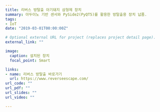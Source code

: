 ```yaml
---
title: 리버스 방탈출 아기돼지 삼형제 장치
summary: 아두이노 기반 센서와 PySide2(PyQT5)를 활용한 방탈출용 장치 납품.
tags:
- IoT
date: "2019-03-01T00:00:00Z"

# Optional external URL for project (replaces project detail page).
external_link: ""

image:
  caption: 설치된 장치
  focal_point: Smart

links:
- name: 리버스 방탈출 바로가기
  url: https://www.reverseescape.com/
url_code: ""
url_pdf: ""
url_slides: ""
url_video: ""

---
```

